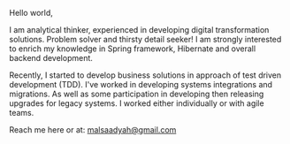 Hello world,

I am analytical thinker, experienced in developing digital transformation solutions. 
Problem solver and thirsty detail seeker! I am strongly interested to enrich my knowledge in Spring framework, Hibernate and overall backend development.

Recently, I started to develop business solutions in approach of test driven development (TDD). 
I've worked in developing systems integrations and migrations. As well as some participation in developing then releasing upgrades for legacy systems. 
I worked either individually or with agile teams.

Reach me here or at: malsaadyah@gmail.com 
